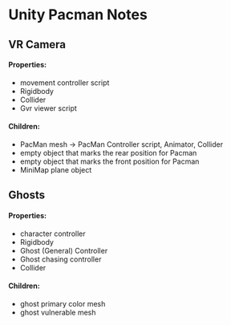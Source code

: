 # Unity Pacman Notes

## VR Camera 
#### Properties:
* movement controller script
* Rigidbody
* Collider
* Gvr viewer  script

#### Children:
* PacMan mesh -> PacMan Controller script, Animator, Collider
* empty object that marks the rear position for Pacman
* empty object that marks the front position for Pacman
* MiniMap plane object


## Ghosts
#### Properties:
* character controller
* Rigidbody
* Ghost (General) Controller
* Ghost chasing controller
* Collider

#### Children:
* ghost primary color mesh
* ghost vulnerable mesh

